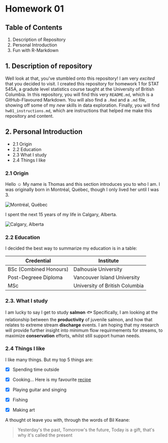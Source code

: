 # Homework 01

## Table of Contents 
1. Description of Repository
2. Personal Introduction
3. Fun with R-Markdown



## 1. Description of repository
Well look at that, you've stumbled onto this repository! I am very *excited* that you decided to visit. I created this repository for homework 1 for STAT 545A, a gradute level statistics course taught at the University of British Columbia. In this repository, you will find this very `README.md`, which is a GitHub-Flavoured Markdown. You will also find a `.Rmd` and a `.md` file, showing off some of my *new* skills in data exploration. Finally, you will find `hw01_instructions.md`, which are instructions that helped me make this repository and content. 

## 2. Personal Introduction
* 2.1 Origin
* 2.2 Education
* 2.3 What I study
* 2.4 Things I like

### 2.1 Origin
Hello :relaxed: My name is Thomas and this section introduces you to who I am. I was originally born in Montréal, Québec, though I only lived her until I was 3.

![Montréal, Québec](https://lonelyplanetimages.imgix.net/mastheads/stock-photo-sunrise-87597293.jpg?sharp=10&vib=20&w=1200)

I spent the next 15 years of my life in Calgary, Alberta.

![Calgary, Alberta](http://greatruns.com/wp-content/uploads/2016/11/Calg.gif)

### 2.2 Education

I decided the best way to summarize my education is in a table:

Credential | Institute
-----------|------------
BSc (Combined Honours) | Dalhousie University
Post-Degreee Diploma | Vancouver Island University 
MSc | University of British Columbia

### 2.3. What I study

I am lucky to say I get to study **salmon** :fish: Specifically, I am looking at the relationship between the **productivity** of juvenile salmon, and how that relates to extreme stream **discharge** events. I am hoping that my research will provide further insight into minimum flow requirmements for streams, to maximize **conservation** efforts, whilst still support human needs. 

### 2.4 Things I like

I like many things. But my top 5 things are:
- [x] Spending time outside
- [x] Cooking... Here is my favourite [recipe](https://www.freshoffthegrid.com/sweet-potato-and-peanut-stew/)
- [x] Playing guitar and singing
- [x] Fishing
- [x] Making art



A thought ot leave you with, through the words of Bil Keane:
>Yesterday's the past,
>Tomorrow's the future,
>Today is a gift, that's why it's called the present



